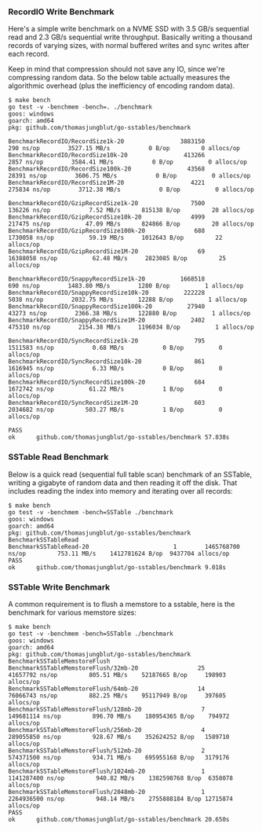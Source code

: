 ### RecordIO Write Benchmark

Here's a simple write benchmark on a NVME SSD with 3.5 GB/s sequential read and 2.3 GB/s sequential write throughput.
Basically writing a thousand records of varying sizes, with normal buffered writes and sync writes after each record.

Keep in mind that compression should not save any IO, since we're compressing random data. So the below table actually
measures the algorithmic overhead (plus the inefficiency of encoding random data).

```
$ make bench
go test -v -benchmem -bench=. ./benchmark
goos: windows
goarch: amd64
pkg: github.com/thomasjungblut/go-sstables/benchmark

BenchmarkRecordIO/RecordSize1k-20                3883150               290 ns/op        3527.15 MB/s           0 B/op         0 allocs/op
BenchmarkRecordIO/RecordSize10k-20                413266              2857 ns/op        3584.41 MB/s           0 B/op          0 allocs/op
BenchmarkRecordIO/RecordSize100k-20                43568             28391 ns/op        3606.75 MB/s           0 B/op          0 allocs/op
BenchmarkRecordIO/RecordSize1M-20                   4221            275834 ns/op        3712.38 MB/s           0 B/op          0 allocs/op

BenchmarkRecordIO/GzipRecordSize1k-20               7500            136226 ns/op           7.52 MB/s      815138 B/op         20 allocs/op
BenchmarkRecordIO/GzipRecordSize10k-20              4999            217475 ns/op          47.09 MB/s      824866 B/op         20 allocs/op
BenchmarkRecordIO/GzipRecordSize100k-20              688           1730058 ns/op          59.19 MB/s     1012643 B/op         22 allocs/op
BenchmarkRecordIO/GzipRecordSize1M-20                 69          16388058 ns/op          62.48 MB/s     2823085 B/op         25 allocs/op

BenchmarkRecordIO/SnappyRecordSize1k-20          1668518               690 ns/op        1483.80 MB/s        1280 B/op          1 allocs/op
BenchmarkRecordIO/SnappyRecordSize10k-20          222228              5038 ns/op        2032.75 MB/s       12288 B/op          1 allocs/op
BenchmarkRecordIO/SnappyRecordSize100k-20          27940             43273 ns/op        2366.38 MB/s      122880 B/op          1 allocs/op
BenchmarkRecordIO/SnappyRecordSize1M-20             2402            475310 ns/op        2154.38 MB/s     1196034 B/op          1 allocs/op

BenchmarkRecordIO/SyncRecordSize1k-20                795           1511583 ns/op           0.68 MB/s           0 B/op          0 allocs/op
BenchmarkRecordIO/SyncRecordSize10k-20               861           1616945 ns/op           6.33 MB/s           0 B/op          0 allocs/op
BenchmarkRecordIO/SyncRecordSize100k-20              684           1672742 ns/op          61.22 MB/s           1 B/op          0 allocs/op
BenchmarkRecordIO/SyncRecordSize1M-20                603           2034682 ns/op         503.27 MB/s           1 B/op          0 allocs/op

PASS
ok      github.com/thomasjungblut/go-sstables/benchmark 57.838s
```

### SSTable Read Benchmark

Below is a quick read (sequential full table scan) benchmark of an SSTable, writing a gigabyte of random data and then
reading it off the disk. That includes reading the index into memory and iterating over all records:

```
$ make bench
go test -v -benchmem -bench=SSTable ./benchmark
goos: windows
goarch: amd64
pkg: github.com/thomasjungblut/go-sstables/benchmark
BenchmarkSSTableRead
BenchmarkSSTableRead-20                        1        1465768700 ns/op         753.11 MB/s    1412781624 B/op  9437704 allocs/op
PASS
ok      github.com/thomasjungblut/go-sstables/benchmark 9.018s
```

### SSTable Write Benchmark

A common requirement is to flush a memstore to a sstable, here is the benchmark for various memstore sizes:

```
$ make bench
go test -v -benchmem -bench=SSTable ./benchmark
goos: windows
goarch: amd64
pkg: github.com/thomasjungblut/go-sstables/benchmark
BenchmarkSSTableMemstoreFlush
BenchmarkSSTableMemstoreFlush/32mb-20                 25          41657792 ns/op         805.51 MB/s    52187665 B/op     198903 allocs/op
BenchmarkSSTableMemstoreFlush/64mb-20                 14          76066743 ns/op         882.25 MB/s    95117949 B/op     397605 allocs/op
BenchmarkSSTableMemstoreFlush/128mb-20                 7         149681114 ns/op         896.70 MB/s    180954365 B/op    794972 allocs/op
BenchmarkSSTableMemstoreFlush/256mb-20                 4         289055850 ns/op         928.67 MB/s    352624252 B/op   1589710 allocs/op
BenchmarkSSTableMemstoreFlush/512mb-20                 2         574371500 ns/op         934.71 MB/s    695955168 B/op   3179176 allocs/op
BenchmarkSSTableMemstoreFlush/1024mb-20                1        1141287400 ns/op         940.82 MB/s    1382598768 B/op  6358078 allocs/op
BenchmarkSSTableMemstoreFlush/2048mb-20                1        2264936500 ns/op         948.14 MB/s    2755888184 B/op 12715874 allocs/op
PASS
ok      github.com/thomasjungblut/go-sstables/benchmark 20.650s
```

